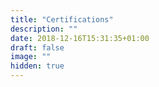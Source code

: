 ```yaml
---
title: "Certifications"
description: ""
date: 2018-12-16T15:31:35+01:00
draft: false
image: ""
hidden: true
---
```

